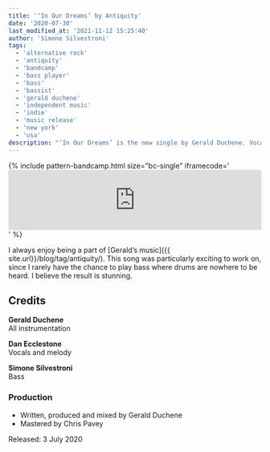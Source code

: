 ```yaml
---
title: '‘In Our Dreams’ by Antiquity'
date: '2020-07-30'
last_modified_at: '2021-11-12 15:25:40'
author: 'Simone Silvestroni'
tags:
  - 'alternative rock'
  - 'antiquity'
  - 'bandcamp'
  - 'bass player'
  - 'bass'
  - 'bassist'
  - 'gerald duchene'
  - 'independent music'
  - 'indie'
  - 'music release'
  - 'new york'
  - 'usa'
description: "‘In Our Dreams’ is the new single by Gerald Duchene. Vocals by Dan Ecclestone, bass by Minutes to Midnight."
---
```

{% include pattern-bandcamp.html size="bc-single" iframecode='<iframe style="border: 0; width: 100%; height: 120px;" src="https://bandcamp.com/EmbeddedPlayer/track=984842794/size=large/bgcol=ffffff/linkcol=333333/tracklist=false/artwork=small/transparent=true/"><a href="https://sessions.antiquity-music.com/track/in-our-dreams">In Our Dreams by Antiquity</a></iframe>' %}

I always enjoy being a part of [Gerald’s music]({{ site.url}}/blog/tag/antiquity/). This song was particularly exciting to work on, since I rarely have the chance to play bass where drums are nowhere to be heard. I believe the result is stunning.

## Credits

**Gerald Duchene**<br>
All instrumentation

**Dan Ecclestone**<br>
Vocals and melody

**Simone Silvestroni**<br>
Bass

### Production

- Written, produced and mixed by Gerald Duchene
- Mastered by Chris Pavey

Released: 3 July 2020